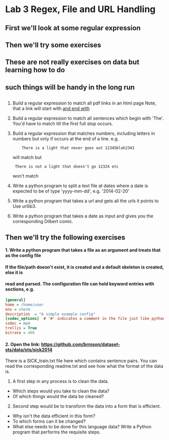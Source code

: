 # Lab 3 Regex, File and URL Handling #

## First we'll look at some regular expression
## Then we'll try some exercises 
## These are not really exercises on data but learning how to do 
## such things will be handy in the long run
##

1. Build a regular expression to match all pdf links in an html page
	   Note, that a link will start with <a href=...> and end with </a>

2. Build a regular expression to match all sentences which begin with 'The'.
	   You'd have to match till the first full stop occurs.

3. Build a regular expression that matches numbers, including letters in numbers
	   but only if occurs at the end of a line. e.g.
	   
		   There is a light that never goes out 12345blah2343
    will match but
		
		There is not a light that doesn't go 12324 etc
	won't match		

4. Write a python program to split a text file at dates where a date is
	   expected to be of type 'yyyy-mm-dd', e.g. '2014-02-20'
5. Write a python program that takes a url and gets all the urls it points to
	   Use urllib3.
6. Write a python program that takes a date as input and gives you the
	   corresponding Dilbert comic.

## Then we'll try the following exercises ##

#### 1. Write a python program that takes a file as an argument and treats that as the config file
#### If the file/path doesn't exist, it is created and a default skeleton is created, else it is
#### read and parsed. The configuration file can hold keyword entries with sections, e.g.

```Ini
[general]
home = /home/user
env = xterm
description  = "A simple example config"
[codec_options]  # '#' indicates a comment in the file just like python
codec = mp4
trellis = True
bitrate = 480
```

#### 2. Open the link: https://github.com/brmson/dataset-sts/data/sts/sick2014
There is a SICK_train.txt file here which contains sentence pairs. You can read the
corresponding readme.txt and see how what the format of the data is.
1. A first step in any process is to clean the data.
  - Which steps would you take to clean the data?
  - Of which things would the data be cleaned?
2. Second step would be to transform the data into a form that is efficient.
  - Why isn't the data efficient in this form?
  - To which forms can it be changed?
  - What else needs to be done for this language data?
Write a Python program that performs the requisite steps.
